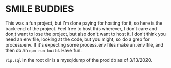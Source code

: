 # SMILE BUDDIES

This was a fun project, but I'm done paying for hosting for it, so here is the back-end of the project. Feel free to host this wherever, I don't care and don;t want to lose the project, but also don't want to host it.  I don't think you need an env file, looking at the code, but you might, so do a grep for process.env. If it's expecting some process.env files make an .env file, and then do an `npm run build`. Have fun.

`rip.sql` in the root dir is a mysqldump of the prod db as of 3/13/2020.
